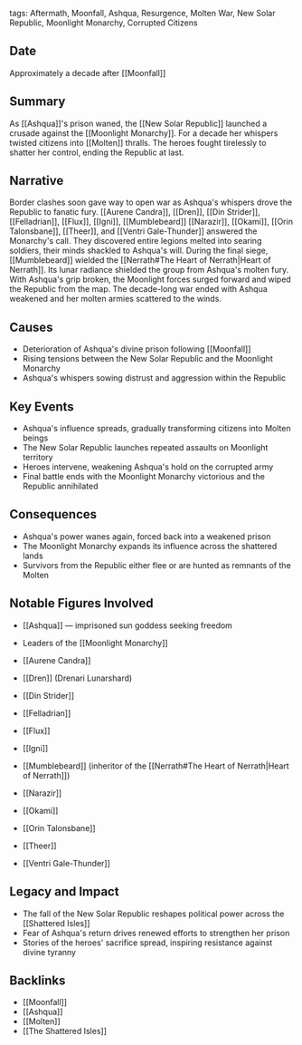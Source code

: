 tags: Aftermath, Moonfall, Ashqua, Resurgence, Molten War, New Solar Republic, Moonlight Monarchy, Corrupted Citizens

## Date

Approximately a decade after [[Moonfall]]

## Summary

As [[Ashqua]]'s prison waned, the [[New Solar Republic]] launched a crusade against the [[Moonlight Monarchy]].
For a decade her whispers twisted citizens into [[Molten]] thralls.
The heroes fought tirelessly to shatter her control, ending the Republic at last.

## Narrative

Border clashes soon gave way to open war as Ashqua's whispers drove the Republic to fanatic fury.
[[Aurene Candra]], [[Dren]], [[Din Strider]], [[Felladrian]], [[Flux]], [[Igni]], [[Mumblebeard]]
[[Narazir]], [[Okami]], [[Orin Talonsbane]], [[Theer]], and [[Ventri Gale-Thunder]] answered the Monarchy's call.
They discovered entire legions melted into searing soldiers, their minds shackled to Ashqua's will.
During the final siege, [[Mumblebeard]] wielded the [[Nerrath#The Heart of Nerrath|Heart of Nerrath]].
Its lunar radiance shielded the group from Ashqua's molten fury.
With Ashqua's grip broken, the Moonlight forces surged forward and wiped the Republic from the map.
The decade-long war ended with Ashqua weakened and her molten armies scattered to the winds.
## Causes

- Deterioration of Ashqua's divine prison following [[Moonfall]]
- Rising tensions between the New Solar Republic and the Moonlight Monarchy
- Ashqua's whispers sowing distrust and aggression within the Republic

## Key Events

- Ashqua's influence spreads, gradually transforming citizens into Molten beings
- The New Solar Republic launches repeated assaults on Moonlight territory
- Heroes intervene, weakening Ashqua's hold on the corrupted army
- Final battle ends with the Moonlight Monarchy victorious and the Republic annihilated

## Consequences

- Ashqua's power wanes again, forced back into a weakened prison
- The Moonlight Monarchy expands its influence across the shattered lands
- Survivors from the Republic either flee or are hunted as remnants of the Molten

## Notable Figures Involved

- [[Ashqua]] — imprisoned sun goddess seeking freedom
- Leaders of the [[Moonlight Monarchy]]

- [[Aurene Candra]]
- [[Dren]] (Drenari Lunarshard)
- [[Din Strider]]
- [[Felladrian]]
- [[Flux]]
- [[Igni]]
- [[Mumblebeard]] (inheritor of the [[Nerrath#The Heart of Nerrath|Heart of Nerrath]])
- [[Narazir]]
- [[Okami]]
- [[Orin Talonsbane]]
- [[Theer]]
- [[Ventri Gale-Thunder]]

## Legacy and Impact

- The fall of the New Solar Republic reshapes political power across the [[Shattered Isles]]
- Fear of Ashqua's return drives renewed efforts to strengthen her prison
- Stories of the heroes' sacrifice spread, inspiring resistance against divine tyranny

## Backlinks
- [[Moonfall]]
- [[Ashqua]]
- [[Molten]]
- [[The Shattered Isles]]

